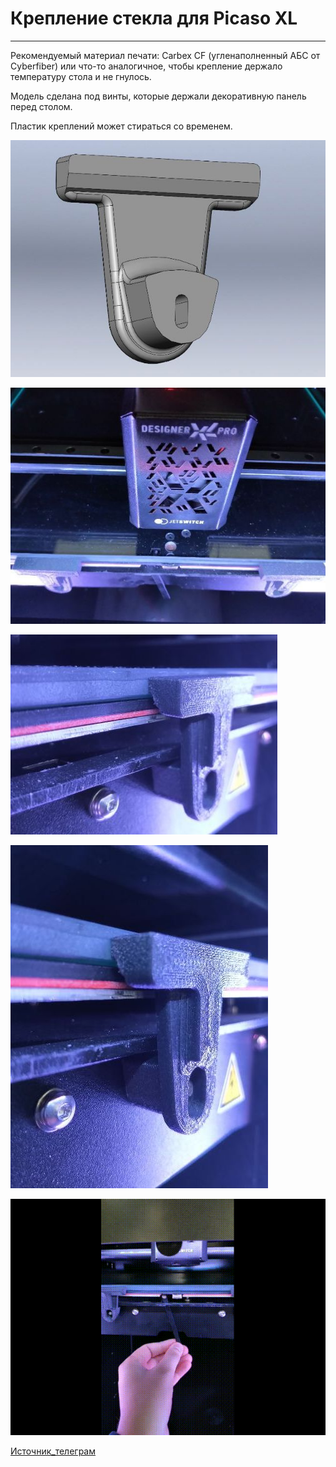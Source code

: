 # Крепление стекла для Picaso XL
---

Рекомендуемый материал печати: Carbex CF (угленаполненный АБС от Cyberfiber) или что-то аналогичное, чтобы крепление держало температуру стола и не гнулось.

Модель сделана под винты, которые держали декоративную панель перед столом. 

Пластик креплений может стираться со временем.

![Крепление_стекла_XL_0](./img/Крепление_стекла_XL_0.jpg)

![Крепление_стекла_XL_1](./img/Крепление_стекла_XL_1.jpg)

![Крепление_стекла_XL_2](./img/Крепление_стекла_XL_2.jpg)

![Крепление_стекла_XL_3](./img/Крепление_стекла_XL_3.jpg)

![Крепление_стекла_XL_4](./img/Крепление_стекла_XL_4.gif)


[Источник_телеграм](https://t.me/Picaso3dUnofficial/226484)